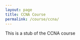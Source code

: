 ```yaml
---
layout: page
title: CCNA Course
permalink: /course/ccna/
---
```


This is a stub of the CCNA course
